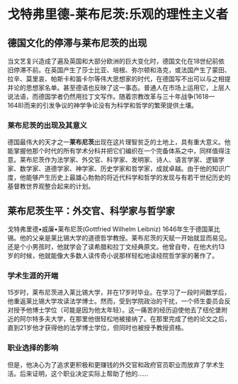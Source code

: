 # 戈特弗里德-莱布尼茨:乐观的理性主义者

## 德国文化的停滞与莱布尼茨的出现

当文艺复兴造成了遍及英国和大部分欧洲的巨大变化时，德国文化在18世纪前依旧停滞不前。在英国产生了莎士比亚、培根、弥尔顿和洛克，或法国产生了蒙田、拉辛、莫里哀、帕斯卡和笛卡尔等伟大思想家的时代，在德国写不出可以与之相提并论的思想家名单。甚至德语也反映了这一事态。普通人在市场上运用它，上层人说法语，而德国学者仍然用拉丁文写作。随着宗教改革与三十年战争(1618—1648)而来的引发争议的神学争论没有为科学和哲学的繁荣提供土壤。

### 莱布尼茨的出现及其意义

德国最伟大的天才之一**莱布尼茨**出现在这片理智贫乏的土地上，具有重大意义。他能掌握他那个时代的所有学术分科并把它们编织在一个完备体系之中，同样值得注意。莱布尼茨作为法学家、外交官、科学家、发明家、诗人、语言学家、逻辑学家、数学家、道德学家、神学家、历史学家和哲学家，成就卓越。由于他的知识广度，他能够产生历史上最雄心勃勃的将近代科学和哲学的发现与有若干世纪历史的基督教世界观整合起来的计划。

## 莱布尼茨生平：外交官、科学家与哲学家

戈特弗里德•威廉•莱布尼茨(Gottfried Wilhelm Leibniz) 1646年生于德国莱比锡。他的父亲是莱比锡大学的道德哲学教授。莱布尼茨的天赋一开始就显而易见。还是个小男孩时，他就学会了读希腊和拉丁文经典原文。他曾自夸，在他大约13岁的时候，他就能像大多数人读传奇小说那样轻松地读经院哲学家的著作了。

### 学术生涯的开端

15岁时，莱布尼茨进入莱比锡大学，并在17岁时毕业。在学习了一段时间数学后，他重返莱比锡大学攻读法学博士。然而，受到学院政治的干扰，一个师生委员会反对授予他博士学位（可能是因为他太年轻）。这一痛苦的经历迫使他去了纽伦堡附近的阿尔特多夫大学，在那里他很轻松地被接纳了。在那里完成了他的论文之后，直到21岁他才获得他的法学博士学位，但同时也被授予教授资格。

### 职业选择的影响

但是，他决心为了追求更积极和更赚钱的外交官和政府官员职业而放弃了学术生活。后来证明，这个职业决定实际上帮助了他的……